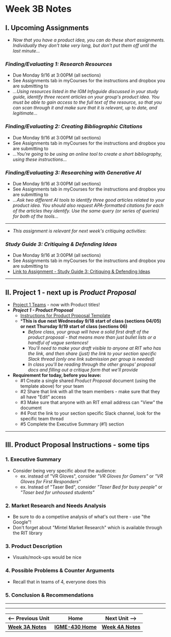 # Week 3B Notes

## I. Upcoming Assignments

- *Now that you have a product idea, you can do these short assignments. Individually they don't take very long, but don't put them off until the last minute...*

### *Finding/Evaluating 1: Research Resources*
- Due Monday 9/16 at 3:00PM (all sections)
- See Assignments tab in myCourses for the instructions and dropbox you are submitting to
- *...Using resources listed in the IGM Infoguide discussed in your study guide, identify three recent articles on your group's product idea. You must be able to gain access to the full text of the resource, so that you can scan through it and make sure that it is relevant, up to date, and legitimate...*

### *Finding/Evaluating 2:  Creating Bibliographic Citations*
- Due Monday 9/16 at 3:00PM (all sections)
- See Assignments tab in myCourses for the instructions and dropbox you are submitting to
- *...You're going to be using an online tool to create a short bibliography, using these instructions...*

### *Finding/Evaluating 3: Researching with Generative AI*
- Due Monday 9/16 at 3:00PM (all sections)
- See Assignments tab in myCourses for the instructions and dropbox you are submitting to
- *...Ask two different AI tools to identify three good articles related to your product idea. You should also request APA-formatted citations for each of the articles they identify. Use the same query (or series of queries) for both of the tools...*

---

- *This assignment is relevant for next week's critiquing activities*:

### *Study Guide 3: Critiquing & Defending Ideas*
- Due Monday 9/16 at 3:00PM (all sections)
- See Assignments tab in myCourses for the instructions and dropbox you are submitting to
- [Link to Assignment - Study Guide 3: Critiquing & Defending Ideas](https://docs.google.com/document/d/1xJRSgfsNAd01ATYUn99kRiaxmId_z_mFYw3ag5IPwx8/copy)

---

## II. Project 1 - next up is *Product Proposal*
- [Project 1 Teams](../documents/p1-teams.md) - now with Product titles!
- ***Project 1  - Product Proposal***
  - [Instructions for Product Proposal Template](https://docs.google.com/document/d/1pHhtKZ5NTE9x_Yip8sNddIAt5pX0N-102NRUnkM2WWE/edit#heading=h.4d0scevw54ns)
  - ***This is due next Wednesday 9/18 start of class (sections 04/05) or next Thursday 9/19 start of class (sections 06)**
    - *Before class, your group will have a solid first draft of the product proposal - that means more than just bullet lists or a handful of vague sentences!*
    - *You'll need to make your draft visible to anyone at RIT who has the link, and then share (just) the link to your section specific Slack thread (only one link submission per group is needed)*
    - *In class you'll be reading through the other groups' proposal docs and filling out a critique form that we'll provide*
- **Requirement for today, before you leave:**
  - #1 Create a single shared *Product Proposal* document (using the template above) for your team
  - #2 Share that link with all the team members - make sure that they all have "Edit" access
  - #3 Make sure that anyone with an RIT email address can "View" the document
  - #4 Post the link to your section specific Slack channel, look for the specific team thread
  - #5 Complete the Executive Summary (#1) section




---

## III. Product Proposal Instructions - some tips

### 1. Executive Summary
- Consider being very specific about the audience:
  - ex. instead of "VR Gloves", consider *"VR Gloves for Gamers"* or *"VR Gloves for First Responders"*
  - ex. Instead of "Taser Bed", consider *"Taser Bed for busy people"* or *"Taser bed for unhoused students"*

### 2. Market Research and Needs Analysis
- Be sure to do a competiive analysis of what's out there - use "the Google"!
- Don't forget about "Mintel Market Research" which is available through the RIT library

### 3. Product Description
- Visuals/mock-ups would be nice

### 4. Possible Problems & Counter Arguments
- Recall that in teams of 4, everyone does this

### 5. Conclusion & Recommendations

---
---

| <-- Previous Unit | Home | Next Unit -->
| --- | --- | --- 
|  [**Week 3A Notes**](3A.md)  |  [**IGME-430 Home**](../) | [**Week 4A Notes**](4A.md)
